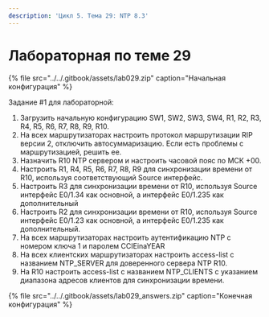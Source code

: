 ```yaml
---
description: 'Цикл 5. Тема 29: NTP 8.3'
---
```


# Лабораторная по теме 29

{% file src="../../.gitbook/assets/lab029.zip" caption="Начальная конфигурация" %}

Задание \#1 для лабораторной:  
1. Загрузить начальную конфигурацию SW1, SW2, SW3, SW4, R1, R2, R3, R4, R5, R6, R7, R8, R9, R10.  
2. На всех маршрутизаторах настроить протокол маршрутизации RIP версии 2, отключить автосуммаризацию. Если есть проблемы с маршрутизацией, решить ее.  
3. Назначить R10 NTP сервером и настроить часовой пояс по МСК +00.  
4. Настроить R1, R4, R5, R6, R7, R8, R9 для синхронизации времени от R10, используя соответствующий Source интерфейс.  
5. Настроить R3 для синхронизации времени от R10, используя Source интерфейс E0/1.34 как основной, а интерфейс E0/1.235 как дополнительный  
6. Настроить R2 для синхронизации времени от R10, используя Source интерфейс E0/1.23 как основной, а интерфейс E0/1.235 как дополнительный.  
7. На всех маршрутизаторах настроить аутентификацию NTP с номером ключа 1 и паролем CCIEinaYEAR  
8. На всех клиентских маршрутизаторах настроить access-list с названием NTP\_SERVER для доверенного сервера NTP R10.  
9. На R10 настроить access-list с названием NTP\_CLIENTS с указанием диапазона адресов клиентов для синхронизации времени.

{% file src="../../.gitbook/assets/lab029\_answers.zip" caption="Конечная конфигурация" %}

